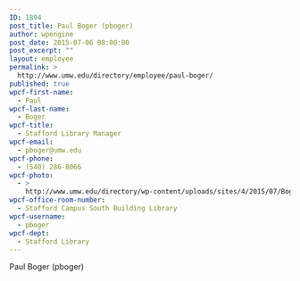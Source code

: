 ```yaml
---
ID: 1894
post_title: Paul Boger (pboger)
author: wpengine
post_date: 2015-07-06 08:00:00
post_excerpt: ""
layout: employee
permalink: >
  http://www.umw.edu/directory/employee/paul-boger/
published: true
wpcf-first-name:
  - Paul
wpcf-last-name:
  - Boger
wpcf-title:
  - Stafford Library Manager
wpcf-email:
  - pboger@umw.edu
wpcf-phone:
  - (540) 286-8066
wpcf-photo:
  - >
    http://www.umw.edu/directory/wp-content/uploads/sites/4/2015/07/Boger-Paul-07.jpg
wpcf-office-room-number:
  - Stafford Campus South Building Library
wpcf-username:
  - pboger
wpcf-dept:
  - Stafford Library
---
```

Paul Boger (pboger)